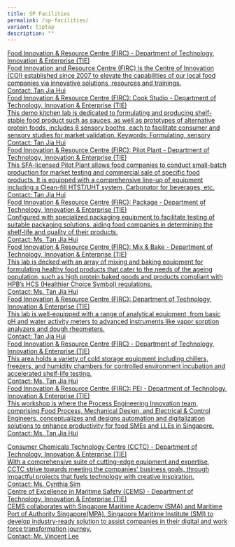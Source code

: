 ```yaml
---
title: SP Facilities
permalink: /sp-facilities/
variant: tiptap
description: ""
---
```

<div class="isomer-card-grid"><a rel="noopener noreferrer nofollow" href="Mailto:tan_jia_hui@sp.edu.sg" class="isomer-card"><div class="isomer-card-body"><div class="isomer-card-title">Food Innovation &amp; Resource Centre (FIRC) - Department of Technology, Innovation &amp; Enterprise (TIE)</div><div class="isomer-card-description">Food Innovation and Resource Centre (FIRC) is the Centre of Innovation (COI) established since 2007 to elevate the capabilities of our local food companies via innovative solutions, resources and trainings.</div><div class="isomer-card-link">Contact: Tan Jia Hui</div></div></a>
<a rel="noopener noreferrer nofollow" href="Mailto:tan_jia_hui@sp.edu.sg" class="isomer-card">
<div class="isomer-card-body">
<div class="isomer-card-title">Food Innovation &amp; Resource Centre (FIRC): Cook Studio - Department
of Technology, Innovation &amp; Enterprise (TIE)</div>
<div class="isomer-card-description">This demo kitchen lab is dedicated to formulating and producing shelf-stable
food product such as sauces, as well as prototypes of alternative protein
foods, includes 8 sensory booths, each to facilitate consumer and sensory
studies for market validation. Keywords: Formulating, sensory</div>
<div class="isomer-card-link">Contact: Tan Jia Hui</div>
</div>
</a><a rel="noopener noreferrer nofollow" href="Mailto:tan_jia_hui@sp.edu.sg" class="isomer-card"><div class="isomer-card-body"><div class="isomer-card-title">Food Innovation &amp; Resource Centre (FIRC): Pilot Plant - Department of Technology, Innovation &amp; Enterprise (TIE)</div><div class="isomer-card-description">This SFA-licensed Pilot Plant allows food companies to conduct small-batch production for market testing and commercial sale of specific food products. It is equipped with a comprehensive line-up of equipment including a Clean-fill HTST/UHT system, Carbonator for beverages, etc.</div><div class="isomer-card-link">Contact: Tan Jia Hui</div></div></a>
</div>
<div class="isomer-card-grid"><a rel="noopener noreferrer nofollow" href="Mailto:tan_jia_hui@sp.edu.sg" class="isomer-card"><div class="isomer-card-body"><div class="isomer-card-title">Food Innovation &amp; Resource Centre (FIRC): Package - Department of Technology, Innovation &amp; Enterprise (TIE)</div><div class="isomer-card-description">Configured with specialized packaging equipment to facilitate testing of suitable packaging solutions, aiding food companies in determining the shelf-life and quality of their products.</div><div class="isomer-card-link">Contact: Ms. Tan Jia Hui</div></div></a>
<a rel="noopener noreferrer nofollow" href="Mailto:tan_jia_hui@sp.edu.sg" class="isomer-card">
<div class="isomer-card-body">
<div class="isomer-card-title">Food Innovation &amp; Resource Centre (FIRC): Mix &amp; Bake - Department
of Technology, Innovation &amp; Enterprise (TIE)</div>
<div class="isomer-card-description">This lab is decked with an array of mixing and baking equipment for formulating
healthy food products that cater to the needs of the ageing population,
such as high protein baked goods and products compliant with HPB’s HCS
(Healthier Choice Symbol) regulations.</div>
<div class="isomer-card-link">Contact: Ms. Tan Jia Hui</div>
</div>
</a><a rel="noopener noreferrer nofollow" href="Mailto:tan_jia_hui@sp.edu.sg" class="isomer-card"><div class="isomer-card-body"><div class="isomer-card-title">Food Innovation &amp; Resource Centre (FIRC): Department of Technology, Innovation &amp; Enterprise (TIE)</div><div class="isomer-card-description">This lab is well-equipped with a range of analytical equipment, from basic pH and water activity meters to advanced instruments like vapor sorption analyzers and dough rheometers. </div><div class="isomer-card-link">Contact: Tan Jia Hui</div></div></a>
<a rel="noopener noreferrer nofollow" href="Mailto:tan_jia_hui@sp.edu.sg" class="isomer-card">
<div class="isomer-card-body">
<div class="isomer-card-title">Food Innovation &amp; Resource Centre (FIRC) - Department of Technology,
Innovation &amp; Enterprise (TIE)</div>
<div class="isomer-card-description">This area holds a variety of cold storage equipment including chillers,
freezers, and humidity chambers for controlled environment incubation and
accelerated shelf-life testing.</div>
<div class="isomer-card-link">Contact: Ms. Tan Jia Hui</div>
</div>
</a><a rel="noopener noreferrer nofollow" href="Mailto:tan_jia_hui@sp.edu.sg" class="isomer-card"><div class="isomer-card-body"><div class="isomer-card-title">Food Innovation &amp; Resource Centre (FIRC): PEI - Department of Technology, Innovation &amp; Enterprise (TIE)</div><div class="isomer-card-description">This workshop is where the Process Engineering Innovation team, comprising Food Process, Mechanical Design, and Electrical &amp; Control Engineers, conceptualizes and designs automation and digitalization solutions to enhance productivity for food SMEs and LLEs in Singapore. </div><div class="isomer-card-link">Contact: Ms. Tan Jia Hui</div></div></a>
</div>
<p></p>
<div class="isomer-card-grid"><a rel="noopener noreferrer nofollow" href="Mailto:cynthia_sim@sp.edu.sg" class="isomer-card"><div class="isomer-card-body"><div class="isomer-card-title">Consumer Chemicals Technology Centre (CCTC) - Department of Technology, Innovation &amp; Enterprise (TIE)</div><div class="isomer-card-description">With&nbsp;a comprehensive suite of cutting-edge equipment and expertise, CCTC strive towards meeting the companies' business goals, through impactful projects that fuels technology with creative inspiration. </div><div class="isomer-card-link">Contact: Ms. Cynthia Sim</div></div></a>
<a rel="noopener noreferrer nofollow" href="Mailto:vincent_lee@sp.edu.sg" class="isomer-card">
<div class="isomer-card-body">
<div class="isomer-card-title">Centre of Excellence in Maritime Safety (CEMS) - Department of Technology,
Innovation &amp; Enterprise (TIE)</div>
<div class="isomer-card-description">CEMS collaborates with Singapore Maritime Academy (SMA) and Maritime Port
of Authority Singapore(MPA), Singapore Maritime Institute (SMI) to develop
industry-ready solution to assist companies in their digital and work force
transformation journey.</div>
<div class="isomer-card-link">Contact: Mr. Vincent Lee</div>
</div>
</a>
</div>
<p></p>